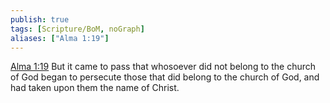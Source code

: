 ```yaml
---
publish: true
tags: [Scripture/BoM, noGraph]
aliases: ["Alma 1:19"]
---
```

[Alma 1:19](https://churchofjesuschrist.org/study/scriptures/bofm/alma/1?lang=eng&id=p19#p19) But it came to pass that whosoever did not belong to the church of God began to persecute those that did belong to the church of God, and had taken upon them the name of Christ.
